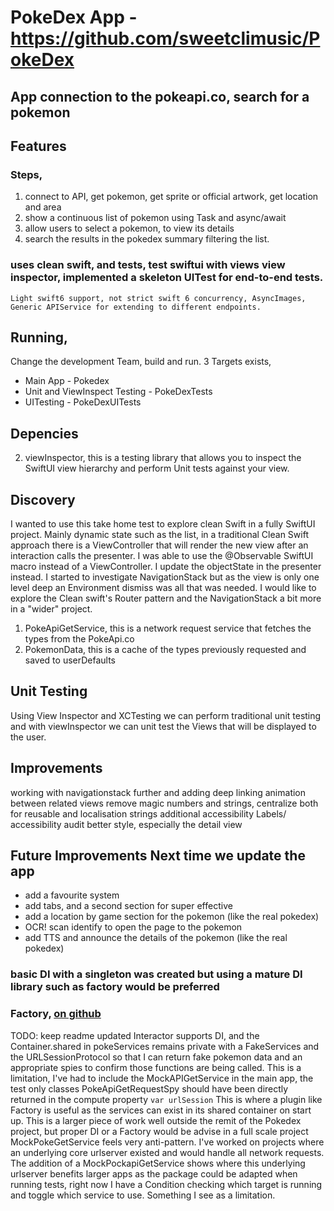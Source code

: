 #  PokeDex App - https://github.com/sweetclimusic/PokeDex
## App connection to the pokeapi.co, search for a pokemon
## Features
### Steps, 
1. connect to API, get pokemon, get sprite or official artwork, get location and area
2. show a continuous list of pokemon using Task and async/await
3. allow users to select a <single> pokemon, to view its details
4. search the results in the pokedex summary filtering the list.
### uses clean swift, and tests, test swiftui with views view inspector, implemented a skeleton UITest for end-to-end tests. 
    Light swift6 support, not strict swift 6 concurrency, AsyncImages, Generic APIService for extending to different endpoints.
## Running,
Change the development Team, build and run. 3 Targets exists,
- Main App - Pokedex
- Unit and ViewInspect Testing - PokeDexTests
- UITesting - PokeDexUITests 
## Depencies 
2. viewInspector, this is a testing library that allows you to inspect the SwiftUI view hierarchy and perform Unit tests against your view.
## Discovery
I wanted to use this take home test to explore clean Swift in a fully SwiftUI project. Mainly dynamic state such as the list, in a traditional Clean Swift approach there is a ViewController that will render the new view after an interaction calls the presenter. I was able to use the @Observable SwiftUI macro instead of a ViewController. I update the objectState in the presenter instead. I started to investigate NavigationStack but as the view is only one level deep an Environment dismiss was all that was needed. I would like to explore the Clean swift's Router pattern and the NavigationStack a bit more in a "wider" project.
1. PokeApiGetService, this is a network request service that fetches the types from the PokeApi.co
2. PokemonData, this is a cache of the types previously requested and saved to userDefaults
## Unit Testing
 Using View Inspector and XCTesting we can perform traditional unit testing and with viewInspector we can unit test the Views that will be displayed to the user.
 
## Improvements
working with navigationstack further and adding deep linking
animation between related views
remove magic numbers and strings, centralize both for reusable and localisation strings
additional accessibility Labels/ accessibility audit
better style, especially the detail view
## Future Improvements Next time we update the app
- add a favourite system
- add tabs, and a second section for super effective
- add a location by game section for the pokemon (like the real pokedex)
- OCR! scan identify to open the page to the pokemon
- add TTS and announce the details of the pokemon (like the real pokedex)
 
### basic DI with a singleton was created but using a mature DI library such as factory would be preferred
### Factory, [on github](https://github.com/hmlongco/Factory)
TODO:
keep readme updated
Interactor supports DI, and the Container.shared in pokeServices remains private with a FakeServices and the URLSessionProtocol so that I can return fake pokemon data and an appropriate spies to confirm those functions are being called.
This is a limitation, I've had to include the MockAPIGetService in the main app, the test only classes PokeApiGetRequestSpy should have been directly returned in the compute property `var urlSession` This is where a plugin like Factory is useful as the services can exist in its shared container on start up. This is a larger piece of work well outside the remit of the Pokedex project, but proper DI or a Factory would be advise in a full scale project
<More Thoughts>
MockPokeGetService feels very anti-pattern. I've worked on projects where an underlying core urlserver existed and would handle all network requests. The addition of a MockPockapiGetService shows where this underlying urlserver benefits larger apps as the package could be adapted when running tests, right now I have a Condition checking which target is running and toggle which service to use. Something I see as a limitation.


